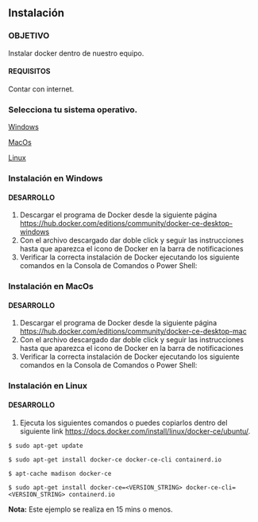 ## Instalación

### OBJETIVO
Instalar docker dentro de nuestro equipo.

#### REQUISITOS

Contar con internet.

### Selecciona tu sistema operativo.

[Windows](###Instalación-en-Windows)

[MacOs](###Instalación-en-MacOS)

[Linux](###Instalación-en-Linux)

### Instalación en Windows

#### DESARROLLO

1. Descargar el programa de Docker desde la siguiente página https://hub.docker.com/editions/community/docker-ce-desktop-windows 
1. Con el archivo descargado dar doble click y seguir las instrucciones hasta que aparezca el icono de Docker en la barra de notificaciones
1. Verificar la correcta instalación de Docker ejecutando los siguiente comandos en la Consola de Comandos o Power Shell:


### Instalación en MacOs

#### DESARROLLO

1. Descargar el programa de Docker desde la siguiente página https://hub.docker.com/editions/community/docker-ce-desktop-mac 
1. Con el archivo descargado dar doble click y seguir las instrucciones hasta que aparezca el icono de Docker en la barra de notificaciones
1. Verificar la correcta instalación de Docker ejecutando los siguiente comandos en la Consola de Comandos o Power Shell:


### Instalación en Linux

#### DESARROLLO

1. Ejecuta los siguientes comandos o puedes copiarlos dentro del siguiente link https://docs.docker.com/install/linux/docker-ce/ubuntu/. 
```
$ sudo apt-get update

$ sudo apt-get install docker-ce docker-ce-cli containerd.io

$ apt-cache madison docker-ce

$ sudo apt-get install docker-ce=<VERSION_STRING> docker-ce-cli=<VERSION_STRING> containerd.io
``` 

__Nota:__ Este ejemplo se realiza en 15 mins o menos.